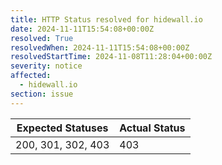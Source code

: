 ```yaml
---
title: HTTP Status resolved for hidewall.io
date: 2024-11-11T15:54:08+00:00Z
resolved: True
resolvedWhen: 2024-11-11T15:54:08+00:00Z
resolvedStartTime: 2024-11-08T11:28:04+00:00Z
severity: notice
affected:
  - hidewall.io
section: issue
---
```


| Expected Statuses | Actual Status  |
|-------------------|----------------|
| 200, 301, 302, 403 | 403 |
